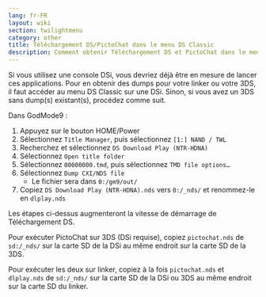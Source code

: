 ```yaml
---
lang: fr-FR
layout: wiki
section: twilightmenu
category: other
title: Téléchargement DS/PictoChat dans le menu DS Classic
description: Comment obtenir Téléchargement DS et PictoChat dans le menu DS Classic de TWiLight Menu++
---
```


Si vous utilisez une console DSi, vous devriez déjà être en mesure de lancer ces applications. Pour en obtenir des dumps pour votre linker ou votre 3DS, il faut accéder au menu DS Classic sur une DSi. Sinon, si vous avez un 3DS sans dump(s) existant(s), procédez comme suit.

Dans GodMode9 :
1. Appuyez sur le bouton HOME/Power
1. Sélectionnez `Title Manager`, puis sélectionnez `[1:] NAND / TWL`
1. Recherchez et sélectionnez `DS Download Play (NTR-HDNA)`
1. Sélectionnez `Open title folder`
1. Sélectionnez `00000000.tmd`, puis sélectionnez `TMD file options…`
1. Sélectionnez `Dump CXI/NDS file`
    - Le fichier sera dans `0:/gm9/out/`
1. Copiez `DS Download Play (NTR-HDNA).nds` vers `0:/_nds/` et renommez-le en `dlplay.nds`

Les étapes ci-dessus augmenteront la vitesse de démarrage de Téléchargement DS.

Pour exécuter PictoChat sur 3DS (DSi requise), copiez `pictochat.nds` de `sd:/_nds/` sur la carte SD de la DSi au même endroit sur la carte SD de la 3DS.

Pour exécuter les deux sur linker, copiez à la fois `pictochat.nds` et `dlplay.nds` de `sd:/_nds/` sur la carte SD de la DSi ou 3DS au même endroit sur la carte SD du linker.
